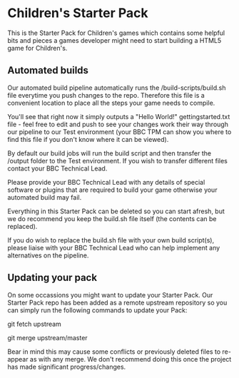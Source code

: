 # Children's Starter Pack
This is the Starter Pack for Children's games which contains some helpful bits and pieces a games developer might need to start building a HTML5 game for Children's. 

## Automated builds

Our automated build pipeline automatically runs the /build-scripts/build.sh file everytime you push changes to the repo. Therefore this file is a convenient location to place all the steps your game needs to compile.  

You'll see that right now it simply outputs a "Hello World!" gettingstarted.txt file - feel free to edit and push to see your changes work their way through our pipeline to our Test environment (your BBC TPM can show you where to find this file if you don't know where it can be viewed).
 
By default our build jobs will run the build script and then transfer the /output folder to the Test environment. If you wish to transfer different files contact your BBC Technical Lead.

Please provide your BBC Technical Lead with any details of special software or plugins that are required to build your game otherwise your automated build may fail.

Everything in this Starter Pack can be deleted so you can start afresh, but we do recommend you keep the build.sh file itself (the contents can be replaced). 

If you do wish to replace the build.sh file with your own build script(s), please liaise with your BBC Technical Lead who can help implement any alternatives on the pipeline.

## Updating your pack

On some occassions you might want to update your Starter Pack. Our Starter Pack repo has been added as a remote upstream repository so you can simply run the following commands to update your Pack:

git fetch upstream

git merge upstream/master

Bear in mind this may cause some conflicts or previously deleted files to re-appear as with any merge. We don't recommend doing this once the project has made significant progress/changes.

